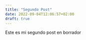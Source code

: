 ```yaml
---
title: "Segundo Post"
date: 2022-09-04T12:06:57+02:00
draft: true
---
```


Este es mi segundo post en borrador
